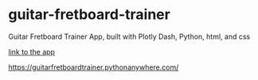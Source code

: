 # guitar-fretboard-trainer
Guitar Fretboard Trainer App, built with Plotly Dash, Python, html, and css

[link to the app](GuitarFretboardTrainer.pythonanywhere.com)

https://guitarfretboardtrainer.pythonanywhere.com/
